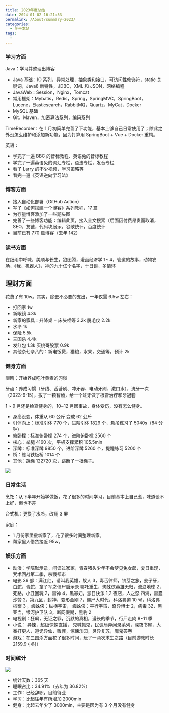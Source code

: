 ```yaml
---
title: 2023年度总结
date: 2024-01-02 16:21:53
permalink: /About/summary-2023/
categories:
  - 关于本站
tags:
  - 
---
```



### 学习方面

Java：学习并整理出博客

* Java 基础：IO 系列，异常处理，抽象类和接口，可访问性修饰符，static 关键词，Java8 新特性，JDBC，XML 和 JSON，网络编程
* JavaWeb：Session，Nginx，Tomcat
* 常用框架：Mybatis，Redis，Spring，SpringMVC，SpringBoot，Lucene，Elasticsearch，RabbitMQ，Quartz，MyCat，Docker
* MySQL 基础
* Git，Maven，加密算法系列，编码系列


TimeRecorder：在 1 月初简单完善了下功能，基本上够自己日常使用了；除此之外没怎么维护和添加新功能，因为打算用 SpringBoot + Vue + Docker 重构。



英语：

* 学完了一遍 BBC 的音标教程、英语兔的音标教程
* 学完了一遍英语兔的词汇专栏，语法专栏，发音专栏
* 看了 Larry 的不少视频，学习策略等
* 看完一遍《英语逆向学习法》


### 博客方面

* 接入自动化部署（GitHub Action）
* 写了《如何搭建一个博客》系列教程，17 篇
* 为存量博客添加了一些题头图
* 完善了一些博客功能：编辑此页，接入全文搜索（后面因付费昂贵而取消，SEO，友链，代码块展示，谷歌统计，百度统计
* 目前已有 770 篇博客（去年 142）




### 读书方面

在细雨中呼喊，美顺与长生，狼图腾，漫画经济学 1\~ 4，管道的故事，动物农场，《我，机器人》，神的九十亿个名字，十日谈，多情环


## 理财方面

花费了有 10w。其实，除去不必要的支出，一年仅需 6.5w 左右：

* 打回家 1w
* 新眼镜 4.3k
* 新家的家具：升降桌 + 床头柜等 3.2k  脱毛仪 2.2k
* 水冷 1k
* 保险 5.5k
* 三国杀 4.4k
* 发红包 1.3k  买桃哥股票 0.9k
* 其他杂七杂八的：新电饭煲，猫粮，水果，交通等，预计 2k



### 健身方面

眼睛：开始养成吃叶黄素的习惯

牙齿：养成习惯（牙线、舌苔刷、冲牙器、电动牙刷、漱口水），洗牙一次（2023-9-15），拔了一颗智齿，给一个蛀牙做了根管治疗和牙冠套

1 ~ 9 月还是检查健身的，10~12 月因事故，身体受伤，没有怎么健身。

* 身高没变，体重从 60 公斤 变成 62 公斤
* 引体向上：标准引体 770 个，进阶引体 1829 个，悬吊练习了 5040s（84 分钟）
* 俯卧撑：标准俯卧撑 274 个，进阶俯卧撑 2560 个
* 核心：举腿 4160 次，平板支撑累积 105.5min
* 深蹲：标准深蹲 9850 个，进阶深蹲 5260 个，提踵练习 5200 个
* 桥：练习铁板桥 1014 个
* 其他：跳绳 122720 次，跳断了一根绳子。



![](https://image.peterjxl.com/blog/20240102162758.png)


### 日常生活

烹饪：从下半年开始学做饭，花了很多的时间学习，目前基本上自己煮，味道谈不上好，但也不差

台式机：更换了水冷，改用 3 屏

家庭：

* 1 月份家里搬新家了，花了很多时间整理新家。
* 帮家里人借贷接近 95w。


### 娱乐方面

* 动漫：学院默示录，间谍过家家，青春猪头少年不会梦见兔女郎，夏日重现，咒术回战第二季，杀戮都市
* 电影 36 部：满江红，请叫我英雄，蚁人 3，毒舌律师，铃芽之旅，姜子牙，白蛇，青蛇，童子军之僵尸启示录    哪吒重生，蜘蛛侠英雄无归，流浪地球 2，死路，小丑回魂 2，雷神 4，黑寡妇，忌日快乐 1,2    夜店，人之怒   四海，雷霆沙赞 2，第九区，封神，变形金刚 7，僵尸大时代，科洛弗道 10 号，科洛弗档案 3 ，蜘蛛侠：纵横宇宙， 蜘蛛侠：平行宇宙，奇异博士 2，病毒 32，黑亚当，银河护卫队 3，断网假期，黑豹 2
* 电视剧：狂飙，无证之罪，沉默的真相，漫长的季节，行尸走肉 8~11 季
* 小说： 异悚，超级惊悚直播， 鬼喊抓鬼，民调局异闻录系列，深夜书屋，大奉打更人，道诡异仙，贩罪，惊悚乐园，灵异复苏，魔鬼答卷
* 游戏：在三国杀方面花了很多时间，玩了一两次求生之路（目前游戏时长 2159.9 小时）

### 时间统计



![](https://image.peterjxl.com/blog/20240102162830.png)

* 统计天数：365 天
* 睡眠占比：34.91%（去年为 36.82%）
* 工作：已经辞职，目前待业
* 学习：比起往年有所增加 2000min
* 健身：比起去年少了 3000min，主要是因为有 3 个月没有健身


